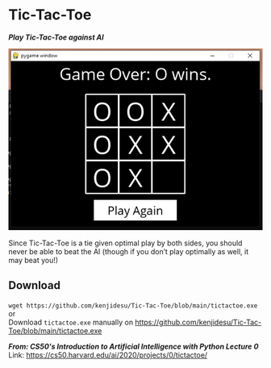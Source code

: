 # Tic-Tac-Toe

***Play Tic-Tac-Toe against AI***

![tictactoe in-game](https://github.com/kenjidesu/Tic-Tac-Toe/blob/main/tictactoe.PNG)

  Since Tic-Tac-Toe is a tie given optimal play by both sides, you should never be able to beat the AI (though if you don’t play optimally as well, it may beat you!)

## Download

`wget https://github.com/kenjidesu/Tic-Tac-Toe/blob/main/tictactoe.exe`\
or\
Download `tictactoe.exe` manually on https://github.com/kenjidesu/Tic-Tac-Toe/blob/main/tictactoe.exe

***From: CS50's Introduction to Artificial Intelligence with Python *Lecture 0****\
Link: https://cs50.harvard.edu/ai/2020/projects/0/tictactoe/

